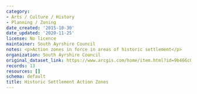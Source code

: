 ```yaml
---
category:
- Arts / Culture / History
- Planning / Zoning
date_created: '2015-10-30'
date_updated: '2020-11-25'
license: No licence
maintainer: South Ayrshire Council
notes: <p>Action zones in force in areas of historic settlement</p>
organization: South Ayrshire Council
original_dataset_link: https://www.arcgis.com/home/item.html?id=9b466c006f98476db286d5a628a9d308
records: 13
resources: []
schema: default
title: Historic Settlement Action Zones
---
```

